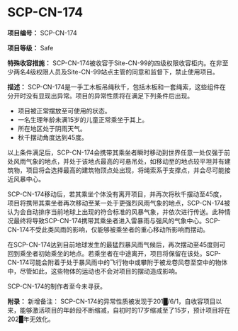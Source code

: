 # SCP-CN-174


**项目编号：** SCP-CN-174

**项目等级：** Safe

**特殊收容措施：** SCP-CN-174被收容于Site-CN-99的四级权限收容柜内。在非至少两名4级权限人员及Site-CN-99站点主管的同意和监督下，禁止使用项目。

**描述：** SCP-CN-174是一手工木板吊绳秋千，包括木板和一套绳索，这些组件在分开时没有显现出异常。项目的异常性质将在满足下列条件后出现。

- 项目被正常摆放至可使用的状态。
- 一名生理年龄未满15岁的儿童正常乘坐于其上。
- 所在地区处于阴雨天气。
- 秋千摆动角度达到45度。

以上条件满足后，SCP-CN-174会携带其乘坐者瞬时移动到世界任意一处仅强于前处风雨气象的地点，并处于该地点最高的可悬吊处，如移动至的地点较平坦并有建筑物，项目将会选择最高的建筑物顶点处出现，将绳索系于支撑点，并会尽可能接近风暴中心。

SCP-CN-174移动后，若其乘坐个体没有离开项目，并再次将秋千摆动至45度，项目将携带其乘坐者再次移动至某一处于更强烈风雨气象的地点，SCP-CN-174被认为会自动排序当前地球上出现的符合标准的风暴气象，并依次进行传送。此种情况最终将导致SCP-CN-174携带其乘坐者进入雷暴雨与强风的气象中心。SCP-CN-174不受此类风雨的影响，仅能够被乘坐者的重心移动所影响而摆动。

在SCP-CN-174达到目前地球发生的最猛烈暴风雨气候后，再次摆动至45度则可回到乘坐者初始乘坐的地点。若乘坐者在中途离开，项目将保留在该处。SCP-CN-174可能会附着于处于暴风雨中的飞行物中或攀附于被龙卷风卷至空中的物体中，尽管如此，这些物体的运动也不会对项目的摆动造成影响。

SCP-CN-174的制作者至今未寻获。

**附录：** 新增备注：
SCP-CN-174的异常性质被发现于201█/6/1，自收容项目以来，能够激活项目的年龄段不断缩减，自初时的17岁缩减至了15岁，预计项目将在202█年无效化。


